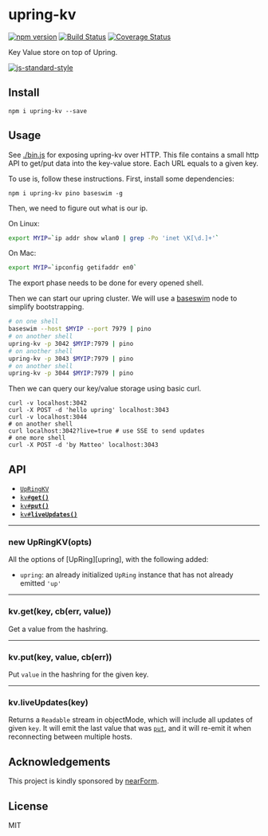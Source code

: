 # upring-kv

[![npm version][npm-badge]][npm-url]
[![Build Status][travis-badge]][travis-url]
[![Coverage Status][coveralls-badge]][coveralls-url]

Key Value store on top of Upring.

[![js-standard-style](https://raw.githubusercontent.com/feross/standard/master/badge.png)](https://github.com/feross/standard)

## Install

```
npm i upring-kv --save
```

## Usage

See [./bin.js](./bin.js) for exposing upring-kv over HTTP.
This file contains a small http API to get/put data into the
key-value store. Each URL equals to a given key.

To use is, follow these instructions. First, install some
dependencies:

```
npm i upring-kv pino baseswim -g
```

Then, we need to figure out what is our ip.

On Linux:

```sh
export MYIP=`ip addr show wlan0 | grep -Po 'inet \K[\d.]+'`
```

On Mac:

```sh
export MYIP=`ipconfig getifaddr en0`
```

The export phase needs to be done for every opened shell.

Then we can start our upring cluster. We will use a
[baseswim](http://npm.im/baseswim) node to simplify bootstrapping.

```sh
# on one shell
baseswim --host $MYIP --port 7979 | pino
# on another shell
upring-kv -p 3042 $MYIP:7979 | pino
# on another shell
upring-kv -p 3043 $MYIP:7979 | pino
# on another shell
upring-kv -p 3044 $MYIP:7979 | pino
```

Then we can query our key/value storage using basic curl.

```
curl -v localhost:3042
curl -X POST -d 'hello upring' localhost:3043
curl -v localhost:3044
# on another shell
curl localhost:3042?live=true # use SSE to send updates
# one more shell
curl -X POST -d 'by Matteo' localhost:3043
```

## API

  * <a href="#constructor"><code>UpRingKV</code></a>
  * <a href="#get"><code>kv#<b>get()</b></code></a>
  * <a href="#put"><code>kv#<b>put()</b></code></a>
  * <a href="#liveUpdates"><code>kv#<b>liveUpdates()</b></code></a>

-------------------------------------------------------
<a name="constructor"></a>
### new UpRingKV(opts)

All the options of [UpRing][upring], with the following added:

* `upring`: an already initialized `UpRing` instance that has not
  already emitted `'up'`

-------------------------------------------------------
<a name="get"></a>
### kv.get(key, cb(err, value))

Get a value from the hashring.

-------------------------------------------------------
<a name="put"></a>
### kv.put(key, value, cb(err))

Put `value` in the hashring for the given key.

-------------------------------------------------------
<a name="liveUpdates"></a>
### kv.liveUpdates(key)

Returns a `Readable` stream in objectMode, which will include
all updates of given `key`.
It will emit the last value that was [`put`](#put), and it will re-emit
it when reconnecting between multiple hosts.

<a name="acknowledgements"></a>
## Acknowledgements

This project is kindly sponsored by [nearForm](http://nearform.com).

## License

MIT

[coveralls-badge]: https://coveralls.io/repos/github/upringjs/upring-kv/badge.svg?branch=master
[coveralls-url]: https://coveralls.io/github/upringjs/upring-kv?branch=master
[npm-badge]: https://badge.fury.io/js/upring-kv.svg
[npm-url]: https://badge.fury.io/js/upring-kv
[travis-badge]: https://api.travis-ci.org/upringjs/upring-kv.svg
[travis-url]: https://travis-ci.org/upringjs/upring-kv
